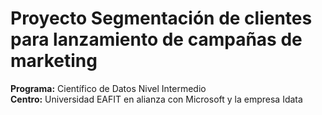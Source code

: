 # Proyecto Segmentación de clientes para lanzamiento de campañas de marketing

**Programa:** Científico de Datos Nivel Intermedio  
**Centro:** Universidad EAFIT en alianza con Microsoft y la empresa Idata
